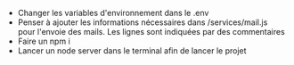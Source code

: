 - Changer les variables d'environnement dans le .env
- Penser à ajouter les informations nécessaires dans /services/mail.js pour l'envoie des mails. Les lignes sont indiquées par des commentaires
- Faire un npm i
- Lancer un node server dans le terminal afin de lancer le projet
